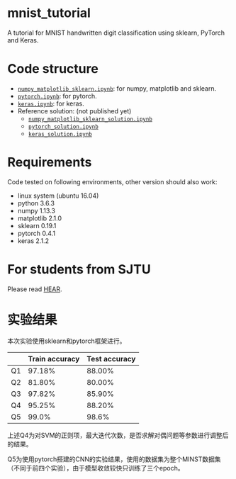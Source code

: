 # mnist_tutorial
A tutorial for MNIST handwritten digit classification using sklearn, PyTorch and Keras.

# Code structure
* [`numpy_matplotlib_sklearn.ipynb`](numpy_matplotlib_sklearn.ipynb): for numpy, matplotlib and sklearn.
* [`pytorch.ipynb`](pytorch.ipynb): for pytorch.
* [`keras.ipynb`](keras.ipynb): for keras.
* Reference solution: (not published yet)
    * [`numpy_matplotlib_sklearn_solution.ipynb`](numpy_matplotlib_sklearn_solution.ipynb)
    * [`pytorch_solution.ipynb`](pytorch_solution.ipynb)
    * [`keras_solution.ipynb`](keras_solution.ipynb)

# Requirements
Code tested on following environments, other version should also work:
* linux system (ubuntu 16.04) 
* python 3.6.3
* numpy 1.13.3
* matplotlib 2.1.0
* sklearn 0.19.1
* pytorch 0.4.1
* keras 2.1.2

# For students from SJTU
Please read [HEAR](EE369.md).

# 实验结果

本次实验使用sklearn和pytorch框架进行。

|      | Train accuracy | Test accuracy |
| ---- | -------------- | ------------- |
| Q1   | 97.18%         | 88.00%        |
| Q2   | 81.80%         | 80.00%        |
| Q3   | 97.82%         | 85.90%        |
| Q4   | 95.25%         | 88.20%        |
| Q5   | 99.0%          | 98.6%         |

上述Q4为对SVM的正则项，最大迭代次数，是否求解对偶问题等参数进行调整后的结果。

Q5为使用pytorch搭建的CNN的实验结果，使用的数据集为整个MINST数据集（不同于前四个实验），由于模型收敛较快只训练了三个epoch。

